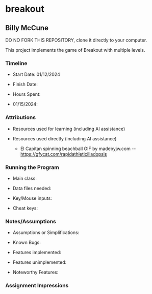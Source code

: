 # breakout
## Billy McCune


DO NO FORK THIS REPOSITORY, clone it directly to your computer.


This project implements the game of Breakout with multiple levels.

### Timeline

 * Start Date: 01/12/2024

 * Finish Date: 

 * Hours Spent: 
 * 01/15/2024: 



### Attributions

 * Resources used for learning (including AI assistance)
 
 * Resources used directly (including AI assistance)
   * El Capitan spinning beachball GIF by madebyjw.com -- https://gfycat.com/rapidathleticilladopsis


### Running the Program

 * Main class: 

 * Data files needed: 

 * Key/Mouse inputs:

 * Cheat keys: 



### Notes/Assumptions

 * Assumptions or Simplifications:

 * Known Bugs:

 * Features implemented:

 * Features unimplemented:

 * Noteworthy Features:



### Assignment Impressions


